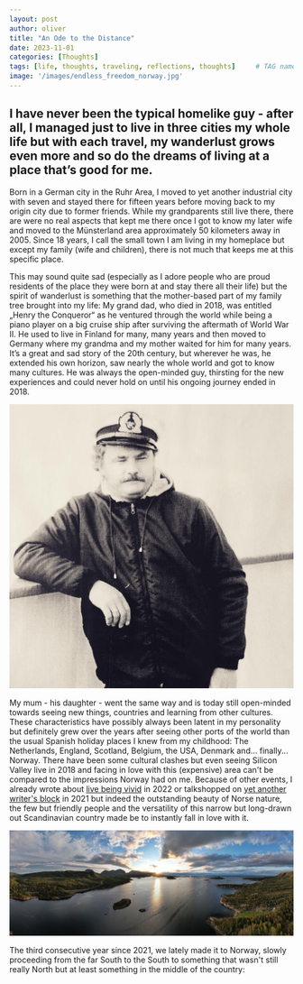```yaml
---
layout: post
author: oliver
title: "An Ode to the Distance"
date: 2023-11-01
categories: [Thoughts]
tags: [life, thoughts, traveling, reflections, thoughts]     # TAG names should always be lowercase
image: '/images/endless_freedom_norway.jpg'
---
```


## I have never been the typical homelike guy - after all, I managed just to live in three cities my whole life but with each travel, my wanderlust grows even more and so do the dreams of living at a place that’s good for me.

Born in a German city in the Ruhr Area, I moved to yet another industrial city with seven and stayed there for fifteen years before moving back to my origin city due to former friends. While my grandparents still live there, there are were no real aspects that kept me there once I got to know my later wife and moved to the Münsterland area approximately 50 kilometers away in 2005. Since 18 years, I call the small town I am living in my homeplace but except my family (wife and children), there is not much that keeps me at this specific place.

This may sound quite sad (especially as I adore people who are proud residents of the place they were born at and stay there all their life) but the spirit of wanderlust is something that the mother-based part of my family tree brought into my life: My grand dad, who died in 2018, was entitled „Henry the Conqueror“ as he ventured through the world while being a piano player on a  big cruise ship after surviving the aftermath of World War II. He used to live in Finland for many, many years and then moved to Germany where my grandma and my mother waited for him for many years. It’s a great and sad story of the 20th century, but wherever he was, he extended his own horizon, saw nearly the whole world and got to know many cultures. He was always the open-minded guy, thirsting for the new experiences and could never hold on until his ongoing journey ended in 2018.

![My granddad, Henry the Conqueror](../images/Henry_the_Conqueror.jpg)

My mum - his daughter - went the same way and is today still open-minded towards seeing new things, countries and learning from other cultures. These characteristics have possibly always been latent in my personality but definitely grew over the years after seeing other ports of the world than the usual Spanish holiday places I knew from my childhood: The Netherlands, England, Scotland, Belgium, the USA, Denmark and... finally... Norway. There have been some cultural clashes but even seeing Silicon Valley live in 2018 and facing in love with this (expensive) area can't be compared to the impressions Norway had on me. Because of other events, I already wrote about [live being vivid](../Life-is-vivid-try-to-live-it-that-way!/) in 2022 or talkshopped on [yet another writer's block](../I-am-stuck-writers-block-or-just-silly-season/) in 2021 but indeed the outstanding beauty of Norse nature, the few but friendly people and the versatility of this narrow but long-drawn out Scandinavian country made be to instantly fall in love with it.

![My granddad, Henry the Conqueror](../images/norse_panorama_2023.jpg)

The third consecutive year since 2021, we lately made it to Norway, slowly proceeding from the far South to the South to something that wasn't still really North but at least something in the middle of the country: 



